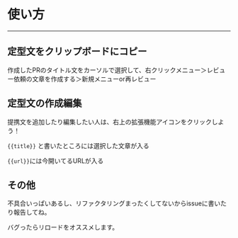 # 使い方

----

## 定型文をクリップボードにコピー
作成したPRのタイトル文をカーソルで選択して、右クリックメニュー＞レビュー依頼の文章を作成する＞新規メニューor再レビュー


## 定型文の作成編集

提携文を追加したり編集したい人は、右上の拡張機能アイコンをクリックしよう！

`{{title}}` と書いたところには選択した文章が入る

`{{url}}`には今開いてるURLが入る

## その他
不具合いっぱいあるし、リファクタリングまったくしてないからissueに書いたり報告してね。

バグったらリロードをオススメします。